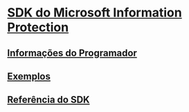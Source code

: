 # [SDK do Microsoft Information Protection](/information-protection/information-protection/what-is-information-protection)
## [Informações do Programador](https://aka.ms/mipdevelopers)
## [Exemplos](https://aka,.ms/mipexamples)
## [Referência do SDK](mip-sdk-reference.md)

